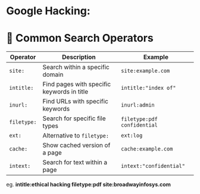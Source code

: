 # Google Hacking:

# 🔧 Common Search Operators

| Operator | Description | Example |
| --- | --- | --- |
| `site:` | Search within a specific domain | `site:example.com` |
| `intitle:` | Find pages with specific keywords in title | `intitle:"index of"` |
| `inurl:` | Find URLs with specific keywords | `inurl:admin` |
| `filetype:` | Search for specific file types | `filetype:pdf confidential` |
| `ext:` | Alternative to `filetype:` | `ext:log` |
| `cache:` | Show cached version of a page | `cache:example.com` |
| `intext:` | Search for text within a page | `intext:"confidential"` |

eg. **intitle:ethical hacking filetype:pdf site:broadwayinfosys.com**